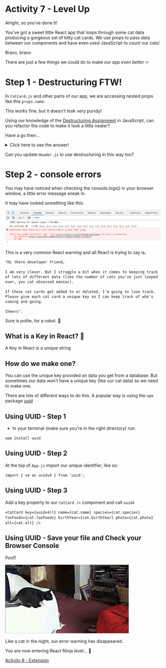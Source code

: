 # Activity 7 - Level Up

Alright, so you've done it!

You've got a sweet little React app that loops through some cat data producing a gorgeous set of kitty cat cards. We use props to pass data between our components and have even used JavaScript to count our cats!

Bravo, bravo

There are just a few things we could do to make our app _even better_ 🔥

# Step 1 - Destructuring FTW!

In `CatCard.js` and other parts of our app, we are accessing nested props like this `props.name`.

This works fine, but it doesn't look very purrdy!

Using our knowledge of the [Destructuring Assignment](https://medium.com/@lcriswell/destructuring-props-in-react-b1c295005ce0) in JavaScript, can you refactor the code to make it look a little neater?

Have a go then...

<details>
<summary>Click here to see the answer!</summary>
<pre>

```
function CatCard(props) {

    const { name, photo, alt, species, favFoods, birthYear } = props

    return (
        <div className="card">
            <h3 className="card__text card__header">{name}</h3>
            <img className="card__image" src={photo} alt={alt}></img>
            <p className="card__text">Species: {species}</p>
            <p className="card__text">Favourite Food(s): {favFoods}</p>
            <p className="card__text">Birth Year: {birthYear}</p>
        </div>
    )
}

export default CatCard
```

Let's break it down. 🔨

- Whereas before we were using object dot notation to drill into each piece of data we wanted to access from our cat object, we now use JavaScript destructuring assignment to extract the data we need and assign it to `props`

- We can then use these extracted pieces of data as variables throughout our code, without needing to add the extra `.props` object dot notation

- This makes our code look cleaner. If this file was huge, or if we had deeply nested properties it would also result in less repetition. Sweet!

We could take this one step further by doing the destructuring in our Header components parameters, like so:

```

function Card ({ name, photo, alt, species, favFoods, birthYear }) {

    return (
            <div className="card">
                <h3 className="card__text card__header">{name}</h3>
                <img className="card__image" src={photo} alt={alt}></img>
                <p className="card__text">Species: {species}</p>
                <p className="card__text">Favourite Food(s): {favFoods}</p>
                <p className="card__text">Birth Year: {birthYear}</p>
            </div>
    )
}

export default Card

```

</pre>
</details>

Can you update `Header.js` to use destructuring in this way too?

# Step 2 - console errors

You may have noticed when checking the console.logs() in your browser window, a little error message sneak in.

It may have looked something like this:

![index.js:1 Warning: Each child in a list should have a unique "key" prop](../public/key-warning.png)

This is a very common React warning and all React is trying to say is,

    "Hi there developer friend,

    I am very clever. But I struggle a bit when it comes to keeping track of lots of different data (like the number of cats you've just looped over, you cat obsessed maniac).

    If these cat cards get added to or deleted, I'm going to lose track. Please give each cat card a unique key so I can keep track of who's coming and going.

    Cheers".

Sure is polite, for a robot. 🤖

## What is a Key in React? 🔑

A Key in React is a unique string

## How do we make one?

You can use the unique key provided on data you get from a database. But sometimes our data won't have a unique key (like our cat data) so we need to make one.

There are lots of different ways to do this. A popular way is using the `npm` package [uuid](https://www.npmjs.com/package/uuid)

## Using UUID - Step 1

- In your terminal (make sure you're in the right directory) run:

`npm install uuid`

## Using UUID - Step 2

At the top of `App.js` import our unique identifier, like so:

`import { v4 as uuidv4 } from 'uuid';`

## Using UUID - Step 3

Add a key property to our `CatCard />` component and call `uuid4`

`<CatCard key={uuidv4()} name={cat.name} species={cat.species} favFoods={cat.favFoods} birthYear={cat.birthYear} photo={cat.photo} alt={cat.alt} />`

## Using UUID - Save your file and Check your Browser Console

Poof!

![Cat disappearing into a poof](../public/poof.gif)

Like a cat in the night, our error warning has disappeared.

You are now entering React Ninja level... 🥷

[Activity 8 - Extension](./activity-8-extension.md)
